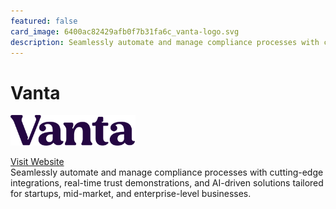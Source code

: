 ```yaml
---
featured: false
card_image: 6400ac82429afb0f7b31fa6c_vanta-logo.svg
description: Seamlessly automate and manage compliance processes with cutting-edge integrations, real-time trust demonstrations, and AI-driven solutions tailored for startups, mid-market, and enterprise-level businesses.
---
```


# Vanta
<img src="6400ac82429afb0f7b31fa6c_vanta-logo.svg" alt="Logo" style="max-width: 200px; height: auto;">

<a href="https://www.vanta.com/glossary/compliance-software">Visit Website</a>  
Seamlessly automate and manage compliance processes with cutting-edge integrations, real-time trust demonstrations, and AI-driven solutions tailored for startups, mid-market, and enterprise-level businesses.

